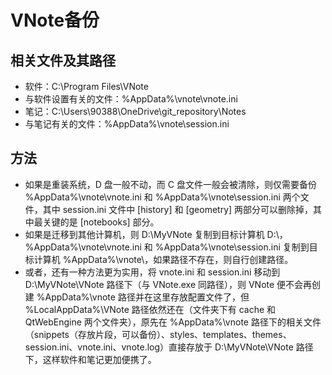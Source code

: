 # VNote备份

## 相关文件及其路径
* 软件：C:\Program Files\VNote
* 与软件设置有关的文件：%AppData%\vnote\vnote.ini
* 笔记：C:\Users\90388\OneDrive\git_repository\Notes
* 与笔记有关的文件：%AppData%\vnote\session.ini
## 方法
* 如果是重装系统，D 盘一般不动，而 C 盘文件一般会被清除，则仅需要备份 %AppData%\vnote\vnote.ini 和 %AppData%\vnote\session.ini 两个文件，其中 session.ini 文件中 [history] 和 [geometry] 两部分可以删除掉，其中最关键的是 [notebooks] 部分。
* 如果是迁移到其他计算机，则 D:\MyVNote 复制到目标计算机 D:\，%AppData%\vnote\vnote.ini 和 %AppData%\vnote\session.ini 复制到目标计算机 %AppData%\vnote\，如果路径不存在，则自行创建路径。
* 或者，还有一种方法更为实用，将 vnote.ini 和 session.ini 移动到 D:\MyVNote\VNote 路径下（与 VNote.exe 同路径），则 VNote 便不会再创建 %AppData%\vnote 路径并在这里存放配置文件了，但 %LocalAppData%\VNote 路径依然还在（文件夹下有 cache 和 QtWebEngine 两个文件夹），原先在 %AppData%\vnote 路径下的相关文件（snippets（存放片段，可以备份）、styles、templates、themes、session.ini、vnote.ini、vnote.log）直接存放于 D:\MyVNote\VNote 路径下，这样软件和笔记更加便携了。